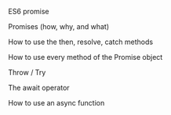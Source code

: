 ES6 promise

Promises (how, why, and what)

How to use the then, resolve, catch methods

How to use every method of the Promise object

Throw / Try

The await operator

How to use an async function

